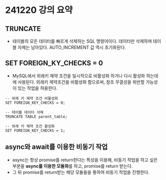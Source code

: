 # 241220 강의 요약

## TRUNCATE
- 테이블의 모든 데이터를 빠르게 삭제하는 SQL 명령어이다. 데이터만 삭제하며 테이블 자체는 남아있다. AUTO_INCREMENT 값 역시 초기화된다.

## SET FOREIGN_KY_CHECKS = 0
- MySQL에서 외래키 제약 조건을 일시적으로 비활성화 하거나 다시 활성화 하는데에 사용된다. 외래키 제약조건을 비활성화 함으로써, 참조 무결성을 위반할 가능성이 있는 작업을 허용한다.
```
-- 외래 키 제약 조건 비활성화
SET FOREIGN_KEY_CHECKS = 0;

-- 테이블 데이터 삭제
TRUNCATE TABLE parent_table;

-- 외래 키 제약 조건 활성화
SET FOREIGN_KEY_CHECKS = 1;
```

## async와 await를 이용한 비동기 작업
- async는 항상 promise를 return한다는 특성을 이용해, 비동기 작업을 하고 싶은 부분을 **async를 이용한 모듈화**를 하고, promise를 return 받는다.
- 그 뒤 promise를 return받는 해당 모듈들을 통하여 비동기 작업을 진행한다.